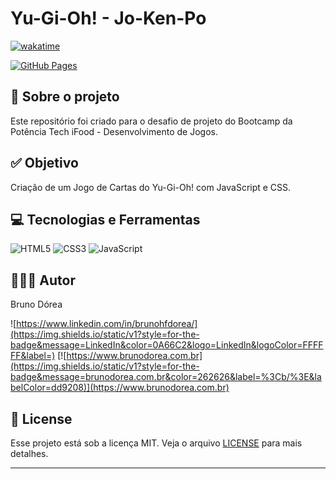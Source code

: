 # Yu-Gi-Oh! - Jo-Ken-Po

[![wakatime](https://wakatime.com/badge/user/68660678-6b86-4b78-98df-f5f41a37e1bc/project/a06b572c-1916-4320-8fed-554916416096.svg)](https://wakatime.com/badge/user/68660678-6b86-4b78-98df-f5f41a37e1bc/project/a06b572c-1916-4320-8fed-554916416096)

[![GitHub Pages](https://img.shields.io/static/v1?style=for-the-badge&message=GitHub+Pages&color=222222&logo=GitHub+Pages&logoColor=FFFFFF&label=)](https://brunodorea.github.io/jogoYuGiOh/)

## 💼 Sobre o projeto

Este repositório foi criado para o desafio de projeto do Bootcamp da Potência Tech iFood - Desenvolvimento de Jogos.

## ✅ Objetivo

Criação de um Jogo de Cartas do Yu-Gi-Oh! com JavaScript e CSS.

## 💻 Tecnologias e Ferramentas

![HTML5](https://img.shields.io/static/v1?style=for-the-badge&message=HTML5&color=E34F26&logo=HTML5&logoColor=FFFFFF&label=)
![CSS3](https://img.shields.io/static/v1?style=for-the-badge&message=CSS3&color=1572B6&logo=CSS3&logoColor=FFFFFF&label=)
![JavaScript](https://img.shields.io/static/v1?style=for-the-badge&message=JavaScript&color=222222&logo=JavaScript&logoColor=F7DF1E&label=)

## 👨🏽‍💻 Autor

Bruno Dórea

![https://www.linkedin.com/in/brunohfdorea/](https://img.shields.io/static/v1?style=for-the-badge&message=LinkedIn&color=0A66C2&logo=LinkedIn&logoColor=FFFFFF&label=)
[![https://www.brunodorea.com.br](https://img.shields.io/static/v1?style=for-the-badge&message=brunodorea.com.br&color=262626&label=%3Cb/%3E&labelColor=dd9208)](https://www.brunodorea.com.br)

## 📝 License

Esse projeto está sob a licença MIT. Veja o arquivo [LICENSE](LICENSE) para mais detalhes.

---
